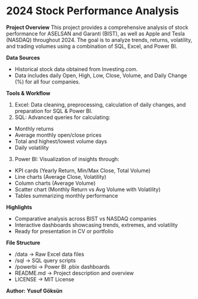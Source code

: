 # 2024 Stock Performance Analysis

**Project Overview**
This project provides a comprehensive analysis of stock performance for ASELSAN and Garanti (BIST), as well as Apple and Tesla (NASDAQ) throughout 2024. The goal is to analyze trends, returns, volatility, and trading volumes using a combination of SQL, Excel, and Power BI.

**Data Sources**
- Historical stock data obtained from Investing.com.
- Data includes daily Open, High, Low, Close, Volume, and Daily Change (%) for all four companies.

**Tools & Workflow**
1. Excel: Data cleaning, preprocessing, calculation of daily changes, and preparation for SQL & Power BI.
2. SQL: Advanced queries for calculating:
- Monthly returns
- Average monthly open/close prices
- Total and highest/lowest volume days
- Daily volatility
3. Power BI: Visualization of insights through:
- KPI cards (Yearly Return, Min/Max Close, Total Volume)
- Line charts (Average Close, Volatility)
- Column charts (Average Volume)
- Scatter chart (Monthly Return vs Avg Volume with Volatility)
- Tables summarizing monthly performance

**Highlights**
- Comparative analysis across BIST vs NASDAQ companies
- Interactive dashboards showcasing trends, extremes, and volatility
- Ready for presentation in CV or portfolio

**File Structure**
- /data       → Raw Excel data files
- /sql        → SQL query scripts
- /powerbi    → Power BI .pbix dashboards
- README.md   → Project description and overview
- LICENSE     → MIT License

**Author:**
**Yusuf Göksün**
